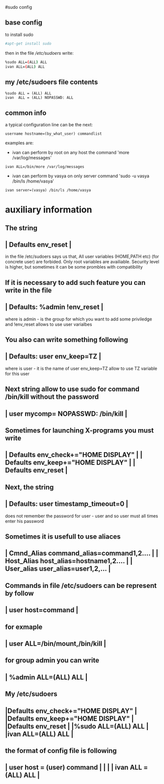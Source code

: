 #sudo config

## base config
to install sudo
```sh
#apt-get install sudo 
```

then in the file */etc/sudoers* write:
```sh
%sudo ALL=(ALL) ALL 
ivan ALL=(ALL) ALL    
```

 
## my /etc/sudoers file contents
```
%sudo ALL = (ALL) ALL 
ivan  ALL = (ALL) NOPASSWD: ALL  
```


## common info
a typical configuration line can be the next:
```
username hostname=(by_what_user) commandlist  
```

examples are:
- ivan can perform by root on any host the command 'more /var/log/messages'
```
ivan ALL=/bin/more /var/log/messages
```

- ivan can perform by vasya on only server command 'sudo -u vasya /bin/ls /home/vasya'
```
ivan server=(vasya) /bin/ls /home/vasya       
```



 auxiliary information
 =============
 
 The string
 ------------------------------------------------------------------------
 | Defaults env_reset             					|
 ------------------------------------------------------------------------
 in the file /etc/sudoers says us that,
 All user variables (HOME,PATH etc) (for concrete user) are forbided.
 Only root variables are availiable. Security level is higher, but
 sometimes it can be some prombles with compatibility

 If it is necessary to add such feature you can write in the file
-------------------------------------------------------------------------
 | Defaults: %admin !env_reset     					|
 ------------------------------------------------------------------------
 where is admin - is the group for which you want to add some priviledge
 and !env_reset allows to use user varialbes

 You also can write something following
 ------------------------------------------------------------------------
 | Defaults: user env_keep=TZ        					|
 ------------------------------------------------------------------------
 where is user - it is the name of user
 env_keep=TZ allow to use TZ variable for this user


 Next string allow to use sudo for command /bin/kill without the password
 ------------------------------------------------------------------------
 | user mycomp= NOPASSWD: /bin/kill 					|
 ------------------------------------------------------------------------
 Sometimes for launching X-programs you must write
 ------------------------------------------------------------------------
 | Defaults env_check+="HOME DISPLAY"  					|
 | Defaults env_keep+="HOME DISPLAY"   					|
 | Defaults env_reset                  					|
 ------------------------------------------------------------------------

 Next, the string 
 ------------------------------------------------------------------------
 | Defaults: user timestamp_timeout=0 					|
 ------------------------------------------------------------------------
 does not remember the password for user - user
 and so user must all times enter his password

 Sometimes it is usefull to use aliaces
 ------------------------------------------------------------------------
 | Cmnd_Alias command_alias=command1,2.... 				|
 | Host_Alias host_alias=hostname1,2....   				|
 | User_alias user_alias=user1,2,...       				|
 ------------------------------------------------------------------------
 
 Commands in file /etc/sudoers can be represent by follow
 ------------------------------------------------------------------------
 | user host=command        						|
 ------------------------------------------------------------------------
 for exmaple
 ------------------------------------------------------------------------
 | user ALL=/bin/mount,/bin/kill    					|
 ------------------------------------------------------------------------ 
 for group admin you can write
 ------------------------------------------------------------------------
 | %admin ALL=(ALL) ALL           					|
 ------------------------------------------------------------------------
 
 My /etc/sudoers
 ------------------------------------------------------------------------
 |Defaults env_check+="HOME DISPLAY"       				|
 |Defaults env_keep+="HOME DISPLAY"        				|
 |Defaults env_reset                       				|
 |%sudo ALL=(ALL) ALL                      				|
 |ivan ALL=(ALL) ALL                       				|
 ------------------------------------------------------------------------

 the format of config file is following
 ------------------------------------------------------------------------
 | user	host = (user)	command						|
 |									|
 | ivan	ALL  = (ALL)    ALL						|
 ------------------------------------------------------------------------
